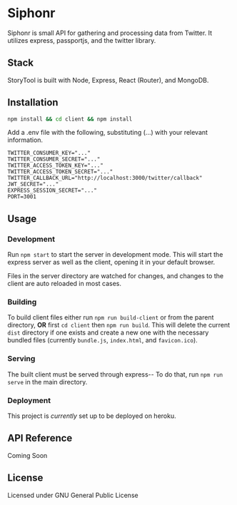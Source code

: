 # Siphonr

Siphonr is small API for gathering and processing data from Twitter. It utilizes express, passportjs, and the twitter library.

## Stack

StoryTool is built with Node, Express, React (Router), and MongoDB.

## Installation

```bash
npm install && cd client && npm install
```

Add a .env file with the following, substituting (...) with your relevant information.

```text
TWITTER_CONSUMER_KEY="..."
TWITTER_CONSUMER_SECRET="..."
TWITTER_ACCESS_TOKEN_KEY="..."
TWITTER_ACCESS_TOKEN_SECRET="..."
TWITTER_CALLBACK_URL="http://localhost:3000/twitter/callback"
JWT_SECRET="..."
EXPRESS_SESSION_SECRET="..."
PORT=3001
```

## Usage

### Development

Run `npm start` to start the server in development mode. This will start the express server as well as the client, opening it in your default browser.

Files in the server directory are watched for changes, and changes to the client are auto reloaded in most cases.

### Building

To build client files either run `npm run build-client` or from the parent directory, **OR** first `cd client` then `npm run build`. This will delete the current `dist` directory if one exists and create a new one with the necessary bundled files (currently `bundle.js`, `index.html`, and `favicon.ico`).

### Serving

The built client must be served through express-- To do that, run `npm run serve` in the main directory.

### Deployment

This project is _currently_ set up to be deployed on heroku.

## API Reference

Coming Soon

## License

Licensed under GNU General Public License
